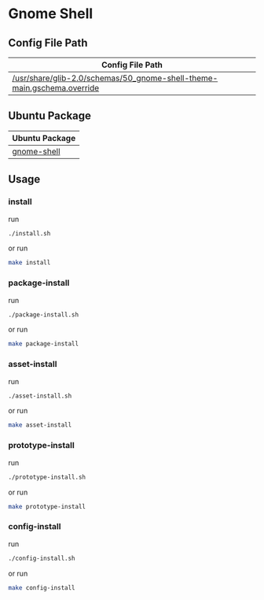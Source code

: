 

# Gnome Shell




## Config File Path

| Config File Path |
| --- |
| [/usr/share/glib-2.0/schemas/50_gnome-shell-theme-main.gschema.override](./asset/overlay/usr/share/glib-2.0/schemas/50_gnome-shell-theme-main.gschema.override) |




## Ubuntu Package

| Ubuntu Package |
| --- |
| [gnome-shell](https://packages.ubuntu.com/noble/gnome-shell) |




## Usage


### install

run

``` sh
./install.sh
```

or run

``` sh
make install
```


### package-install

run

``` sh
./package-install.sh
```

or run

``` sh
make package-install
```


### asset-install

run

``` sh
./asset-install.sh
```

or run

``` sh
make asset-install
```


### prototype-install

run

``` sh
./prototype-install.sh
```

or run

``` sh
make prototype-install
```


### config-install

run

``` sh
./config-install.sh
```

or run

``` sh
make config-install
```
